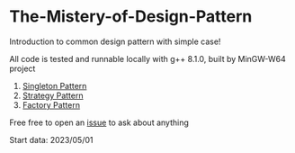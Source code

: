 # The-Mistery-of-Design-Pattern
Introduction to common design pattern with simple case!

All code is tested and runnable locally
with g++ 8.1.0, built by MinGW-W64 project

1. [Singleton Pattern](https://github.com/Raozey/The-Mistery-of-Design-Pattern/tree/main/Singleton%20Pattern) 
2. [Strategy Pattern](https://github.com/Raozey/The-Mistery-of-Design-Pattern/tree/main/Strategy%20Pattern)
3. [Factory Pattern](https://github.com/Raozey/The-Mistery-of-Design-Pattern/tree/main/Factory%20Pattern)


Free free to open an [issue](https://github.com/Raozey/The-Mistery-of-Design-Pattern/issues) to ask about anything

Start data: 2023/05/01

